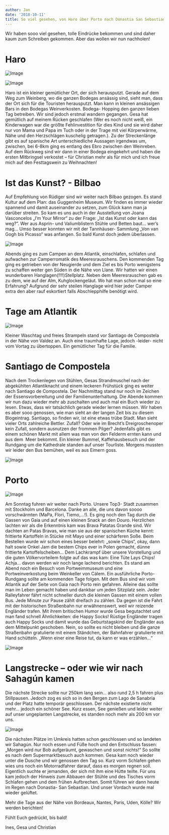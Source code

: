```yaml
---
author: Jan
date: '2018-10-11'
title: So viel gesehen, von Haro über Porto nach Donastia San Sebastian
---
```

Wir haben sooo viel gesehen, tolle Eindrücke bekommen und sind daher kaum zum
Schreiben gekommen. Aber das wollen wir nun nachholen!

# Haro

![Image](./images/1.jpeg)

![Image](./images/2.jpeg)

Haro ist ein kleiner gemütlicher Ort, der sich herausputzt. Gerade auf dem Weg
zum Weinberg, wo die ganzen Bodegas ansässig sind, sieht man, dass der Ort sich
für die Touristen herausputzt. Man kann in kleinen ansässigen Bars in den
Bodegas Weinverkosten. Bodega- Hopping den ganzen lieben Tag betreiben. Wir
sind jedoch erstmal wandern gegangen. Gesa hat gemütlich auf meinem Rücken
geschlafen (Wer es noch nicht weiß, ein Kinderwagen war die größte
Fehlinvestition für dies Kind und sie wird daher nur von Mama und Papa im Tuch
oder in der Trage mit viel Körperwärme, Nähe und den Herzschlägen kuschelig
getragen.). Zu der Streckenlänge gibt es auf spanische Art unterschiedliche
Aussagen irgendwas um, zwischen, bei 6-8km ging es entlang des Ebro zwischen
den Weinreben. Auf dem Rückweg sind wir dann in einer Bodega eingekehrt und
haben die ersten Mitbringsel verkostet – für Christian mehr als für mich und
ich freue mich auf den Festtagswein zu Weihnachten!

# Ist das Kunst? - Bilbao

Auf Empfehlung von Rüdiger sind wir weiter nach Bilbao gezogen. Es stand Kultur
auf dem Plan: das Guggenheim Museum. Wir finden es immer wieder spannend und
damit auseinander zu setzen, zum Glück kann man ja darüber streiten. So kam es
uns auch in der Ausstellung von Joana Vasconcelos „I’m Your Mirror“ zu der
Frage: „Ist das Kunst oder kann das weg?”. Wer aus Asprin- und Valiumblistern
Stühle und Betten baut… wer’s mag… Umso besser konnten wir mit der Tannhäuser-
Sammlung „Von van Gogh bis Picasso“ was anfangen. So bald Kunst doch jedem
überlassen.

![Image](./images/3.jpeg)

Abends ging es zum Campen an dem Atlantik, einschlafen, schlafen und aufwachen
zur Camperromatik des Meeresrauschens. Den kommenden Tag ging es getrieben von
der Neugierde und dem Ziel es bis Porto wenigstens zu schaffen weiter gen Süden
in die Nähe von Llane. Wir hatten wir einen wunderbaren
Hanglagen(!!!!)Stellplatz. Neben dem Meeresrauschen gab es zu dem, wie auf der
Alm, Kuhglockengeläut. Wo hat man schon mal so eine Erfahrung? Aufgrund der
sehr steilen Hanglage wird hier jeder Camper extra den aber rauf eskortiert
falls Abschlepphilfe benötigt wird.

# Tage am Atlantik

![Image](./images/4.jpeg)

Kleiner Waschtag und freies Strampeln stand vor Santiago de Compostela in der
Nähe von Valdez an. Auch eine traumhafte Lage, jedoch -leider- nicht vom Vortag
zu übertoppen. Ein gemütlicher Tag für die Familie.

# Santiago de Compostela

Nach dem Trockenlegen von Stühlen, Gesas Strandmuschel nach der abgekühlten
Atlantiknacht und einem leckeren Frühstück ging es weiter nach Santiago de
Compostela. Der Nachmittag stand nur noch im Zeichen der Essensvorbereitung und
der Familienunterhaltung. Die Abende kommen wir nun dazu wieder mehr ab
zuschalten und auch mal ein Buch wieder zu lesen. Etwas, dass wir tatsächlich
gerade wieder lernen müssen. Wir haben es aber sooo genossen, wie man sieht an
der langen Zeit bis zu diesem Blogeintrag. Santiago, so finden wir, ist eine
etwas trübe Stadt. Man sieht vieler Orts zahlreiche Bettler. Zufall? Oder wie
im Brecht’s Dreigroschenoper kein Zufall, sondern ausnutzen der frommen Pilger?
Jedenfalls gibt es einem schönen Markt mit allem was man von den Felderm ernten
kann und aus dem  Meer bekommt. Ein kleiner Bummel, Kaffehausbesuch und der
Rundgang um die Kathedrale standen auf unser Tourliste. Morgens mussten wir
leider den Bus bemühen, weil es aus Eimern goss.

![Image](./images/5.jpeg)

# Porto

![Image](./images/6.jpeg)

Am Sonntag fuhren wir weiter nach Porto. Unsere Top3- Stadt zusammen mit
Stockholm und Barcelona. Danke an alle, die uns davon soooo vorschwärmten
(MaPa, Flori, Tiemo,…!). Es ging noch den Tag durch die Gassen von Gaia und auf
einen kleinen Snack an den Douro. Herzlichen lachten wir als die Erkenntnis kam
was Brava Patatas Grande sind. Wir dachten an Patas Bravas, wie man sie aus der
spanischen Küche kennt: frittierte Kartoffeln in Stücke mit Mayo und einer
schärferen Soße. Beim Bestellen wurde wir schon eines besser belehrt: „sowie
Chips“, okay, dann halt sowie Onkel Jam die bestem Chips ever in Polen gemacht,
dünne frittierte Kartoffelscheiben… Dem Lachkrampf über unsere Vorstellung und
die guten Völkervorteilem folgte auf das was kam: Eine Tüte Lays Chips! Achja…
davon werden wir noch lange lachend berichten. Es stand am Abend noch ein
Besuch vom Portweimmuseum und eine Portweinverkostung beim Weinkeller von
Cálem. Ein ausführliche Porto-Rundgang sollte am kommenden Tage folgen. Mit dem
Bus sind wir vom Atlantik auf der Seite von Gaia nach Porto rein gefahren.
Alleine das sollte man im Leben gemacht haben und dankbar um jeden Sitzplatz
sein. Jeder Ralleyfahrer fährt nicht schneller durch die kleinen Gassen mit
einem vollen Bus. Jede Minute zur Pause zählt dreifach zu zählen. Da gegen ist
die Fahrt mit der historischen Straßenbahn nur erwähnenswert, weil wir reizende
Engländer trafen. Mit ihrem britischen Humor wurde Gesa begutachtet und man
fand schnell Ähnlichkeiten: die Happy Socks! Rüstige Engländer tragen auch
Happy Socks und damit wurde das Geburtstagskind der Engländer aus dem
Mittelpunkt geschoben. Nein, so sollte es nicht bleiben und die ganze
Straßenbahn gratulierte mit einem Ständchen, der Bahnfahrer gratulierte mit
Hand schütteln. „Wenn einer eine Reise tut, da kann er was erzählen…“

![Image](./images/7.jpeg)

# Langstrecke – oder wie wir nach Sahagún kamen

Die nächste Strecke sollte nur 250km lang sein… also rund 2,5 h fahren plus
Stillpausen. Jedoch zog es sich so in den Bergen zum Lago de Sanabria und der
Platz hatte temporär geschlossen. Der nächste existierte nicht mehr… jedoch ein
schöner See. Kurz essen, See genießen und leider weiter auf unser ungeplanten
Langstrecke, es standen noch mehr als 200 km vor uns. 

![Image](./images/8.jpeg)

Die nächsten Plätze im Umkreis hatten schon geschlossen und so landeten wir
Sahagún. Nur noch essen und Füße hoch und den Entschluss fassen: „Morgen wird
nur Bob aufgeräumt, gewaschen und sonst nichts!“ So sollte es nach dem
Supermarktbesuch auch kommen. Gesa kam noch wieder unter die Dusche und wir
genossen den Tag so. Kurz vorm Schlafen gehen wies uns noch ein Motorradfahrer
darauf, dass es morgen regnen soll. Eigentlich suchte er jemanden, der sich mit
ihm eine Hütte teilte. Für uns kam jedoch der Hinweis zum Abbauen der Stühle
und des Tisches vorm Schlafen gehen und dem frühen Aufbrechen. Somit führen wir
dann heute im Regen nach Donastia- San Sebastian. Und unser Vordach wurde mal
wieder gelüftet.

Mehr die Tage aus der Nähe von Bordeaux, Nantes, Paris, Uden, Kölle? Wir werden
berichten!

Fühlt Euch gedrückt, bis bald!

Ines, Gesa und Christian
